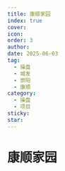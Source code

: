 ```yaml
---
title: 康顺家园
index: true
cover: 
icon: 
order: 3
author: 
date: 2025-06-03
tag:
  - 操盘
  - 城发
  - 崇阳
  - 康顺
category:
  - 操盘
  - 项目
sticky: 
star: 
---
```


# 康顺家园
